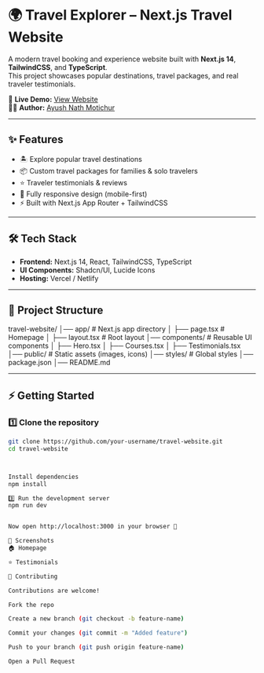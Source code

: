 # 🌍 Travel Explorer – Next.js Travel Website  

A modern travel booking and experience website built with **Next.js 14**, **TailwindCSS**, and **TypeScript**.  
This project showcases popular destinations, travel packages, and real traveler testimonials.  

🔗 **Live Demo:** [View Website](https://ayushnathportfolio.netlify.app/)  
👨‍💻 **Author:** [Ayush Nath Motichur](https://github.com/developergith)  

---

## ✨ Features  
- 🏝️ Explore popular travel destinations  
- 📦 Custom travel packages for families & solo travelers  
- ⭐ Traveler testimonials & reviews  
- 📱 Fully responsive design (mobile-first)  
- ⚡ Built with Next.js App Router + TailwindCSS  

---

## 🛠️ Tech Stack  
- **Frontend:** Next.js 14, React, TailwindCSS, TypeScript  
- **UI Components:** Shadcn/UI, Lucide Icons  
- **Hosting:** Vercel / Netlify  

---

## 📂 Project Structure  
travel-website/
│── app/ # Next.js app directory
│ ├── page.tsx # Homepage
│ ├── layout.tsx # Root layout
│── components/ # Reusable UI components
│ ├── Hero.tsx
│ ├── Courses.tsx
│ ├── Testimonials.tsx
│── public/ # Static assets (images, icons)
│── styles/ # Global styles
│── package.json
│── README.md



---

## ⚡ Getting Started  

### 1️⃣ Clone the repository  
```bash
git clone https://github.com/your-username/travel-website.git
cd travel-website



Install dependencies
npm install

3️⃣ Run the development server
npm run dev


Now open http://localhost:3000 in your browser 🎉

📸 Screenshots
🏠 Homepage

⭐ Testimonials

🤝 Contributing

Contributions are welcome!

Fork the repo

Create a new branch (git checkout -b feature-name)

Commit your changes (git commit -m "Added feature")

Push to your branch (git push origin feature-name)

Open a Pull Request









